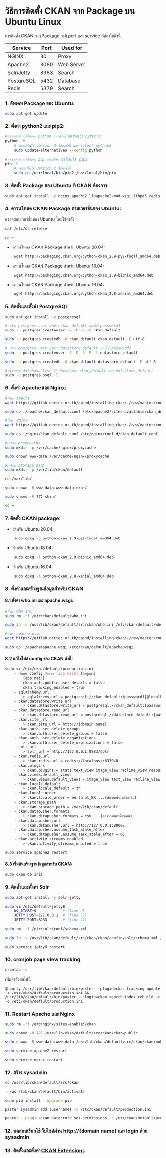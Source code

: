# วิธีการติดตั้ง CKAN จาก Package บน Ubuntu Linux

การติดตั้ง CKAN จาก Package จะมี port และ service ที่ต้องใช้ดังนี้

| Service | Port | Used for |
| ------- | ---- | -------- |
| NGINX | 80 | Proxy |
| Apache2 | 8080 | Web Server |
| Solr/Jetty | 8983 | Search |
| PostgreSQL | 5432 | Database |
| Redis | 6379 | Search |

### 1. อัพเดท Package ของ Ubuntu:
```sh
sudo apt-get update
```

### 2. ตั้งค่า python2 และ pip2:
```sh
#ตรวจสอบเวอร์ชั่นของ python และตั้งค่า default python2
python -V
    # หากยังไม่ใช่ version 2 ใช้คำสั่งนี้ และ select python2
    sudo update-alternatives --config python

#ตรวจสอบเวอร์ชั่นของ pip และตั้งค่า default pip2
pip -V
    # หากยังไม่ใช่ version 2 ใช้คำสั่งนี้
    sudo cp /usr/local/bin/pip2 /usr/local/bin/pip
```

### 3. ติดตั้ง Package ของ Ubuntu ที่ CKAN ต้องการ:
```sh
sudo apt-get install -y nginx apache2 libapache2-mod-wsgi libpq5 redis-server git-core
```

### 4. ดาวน์โหลด CKAN Package ตามเวอร์ชั่นของ Ubuntu:
ตรวจสอบเวอร์ชั่นของ Ubuntu โดยใช้คำสั่ง 
```sh
cat /etc/os-release

cd ~
```
- ดาวน์โหลด CKAN Package สำหรับ Ubuntu 20.04:
```sh
    wget http://packaging.ckan.org/python-ckan_2.9-py2-focal_amd64.deb
```
- ดาวน์โหลด CKAN Package สำหรับ Ubuntu 18.04:
```sh
    wget http://packaging.ckan.org/python-ckan_2.9-bionic_amd64.deb
```
- ดาวน์โหลด CKAN Package สำหรับ Ubuntu 16.04:
```sh
    wget http://packaging.ckan.org/python-ckan_2.8-xenial_amd64.deb
```

### 5. ติดตั้งและตั้งค่า PostgreSQL
```sh
sudo apt-get install -y postgresql

# สร้าง postgres user สำหรับ ckan_default และใส่ password1
sudo -u postgres createuser -S -D -R -P ckan_default

sudo -u postgres createdb -O ckan_default ckan_default -E utf-8

# สร้าง postgres user สำหรับ datastore_default และใส่ password2
sudo -u postgres createuser -S -D -R -P -l datastore_default

sudo -u postgres createdb -O ckan_default datastore_default -E utf-8

#ตรวจสอบ database list ให้ database ckan_default และ datastore_default
sudo -u postgres psql -l
```

### 6. ตั้งค่า Apache และ Nginx:
```sh
#ตั้งค่า Apache
wget https://gitlab.nectec.or.th/opend/installing-ckan/-/raw/master/config/apache/ckan_default.conf -P ./apache

sudo cp ./apache/ckan_default.conf /etc/apache2/sites-available/ckan_default.conf

#ตั้งค่า Nginx
wget https://gitlab.nectec.or.th/opend/installing-ckan/-/raw/master/config/nginx/ckan_default.conf -P ./nginx

sudo cp ./nginx/ckan_default.conf /etc/nginx/conf.d/ckan_default.conf

#เตรียม proxycache
sudo mkdir -p /var/cache/nginx/proxycache

sudo chown www-data /var/cache/nginx/proxycache

#เตรียม storage path
sudo mkdir -p /var/lib/ckan/default

cd /var/lib/

sudo chown -R www-data:www-data ckan/

sudo chmod -R 775 ckan/

cd ~
```

### 7. ติดตั้ง CKAN package:
- สำหรับ Ubuntu 20.04:
```sh
    sudo dpkg -i python-ckan_2.9-py2-focal_amd64.deb
```
- สำหรับ Ubuntu 18.04:
```sh
    sudo dpkg -i python-ckan_2.9-bionic_amd64.deb
```
- สำหรับ Ubuntu 16.04:
```sh
    sudo dpkg -i python-ckan_2.8-xenial_amd64.deb
```

### 8. ตั้งค่าและสร้างฐานข้อมูลสำหรับ CKAN
#### 8.1 ตั้งค่า who.ini และ apache.wsgi:
```sh
#ตั้งค่า who.ini
sudo rm -rf /etc/ckan/default/who.ini

sudo ln -s /usr/lib/ckan/default/src/ckan/who.ini /etc/ckan/default/who.ini

#ตั้งค่า apache.wsgi
wget https://gitlab.nectec.or.th/opend/installing-ckan/-/raw/master/config/apache/apache.wsgi -P ./apache

sudo cp ./apache/apache.wsgi /etc/ckan/default/apache.wsgi
```

#### 8.2 แก้ไขไฟล์ config ของ CKAN ดังนี้:
```sh
sudo vi /etc/ckan/default/production.ini
    - เพิ่มค่า config ถัดจาก [app:main] (มีอยู่แล้ว)
        [app:main]
        ckan.auth.public_user_details = false
        ckan.tracking_enabled = true
    - sqlalchemy.url
        > sqlalchemy.url = postgresql://ckan_default:{password1}@localhost/ckan_default
    - ckan.datastore.write_url
        > ckan.datastore.write_url = postgresql://ckan_default:{password1}@localhost/datastore_default
    - ckan.datastore.read_url
        > ckan.datastore.read_url = postgresql://datastore_default:{password2}@localhost/datastore_default
    - ckan.site_url
        > ckan.site_url = http://{domain name}
    - ckan.auth.user_delete_groups
        > ckan.auth.user_delete_groups = false
    - ckan.auth.user_delete_organizations
        > ckan.auth.user_delete_organizations = false
    - solr_url
        > solr_url = http://127.0.0.1:8983/solr
    - ckan.redis.url
        > ckan.redis.url = redis://localhost:6379/0
    - ckan.plugins
        > ckan.plugins = stats text_view image_view recline_view resource_proxy datastore datapusher webpage_view
    - ckan.views.default_views
        > ckan.views.default_views = image_view text_view recline_view webpage_view
    - ckan.locale_default
        > ckan.locale_default = th
    - ckan.locale_order
        > ckan.locale_order = en th pt_BR ...(ต่อจากนั้นเหมือนเดิม)
    - ckan.storage_path
        > ckan.storage_path = /var/lib/ckan/default
    - ckan.datapusher.formats
        > ckan.datapusher.formats = csv ...(ต่อจากนั้นเหมือนเดิม)
    - ckan.datapusher.url
        > ckan.datapusher.url = http://127.0.0.1:8800/
    - ckan.datapusher.assume_task_stale_after
        > ckan.datapusher.assume_task_stale_after = 60
    - ckan.activity_streams_enabled
        > ckan.activity_streams_enabled = true

sudo service apache2 restart
```

#### 8.3 เริ่มต้นสร้างฐานข้อมูลสำหรับ CKAN:
```sh
sudo ckan db init
```

### 9. ติดตั้งและตั้งค่า Solr
```sh
sudo apt-get install -y solr-jetty

sudo vi /etc/default/jetty8
    NO_START=0            # (line 4)
    JETTY_HOST=127.0.0.1  # (line 16)
    JETTY_PORT=8983       # (line 19)

sudo rm -rf /etc/solr/conf/schema.xml

sudo ln -s /usr/lib/ckan/default/src/ckan/ckan/config/solr/schema.xml /etc/solr/conf/schema.xml

sudo service jetty8 restart
```

### 10. cronjob page view tracking
```sh
crontab -e
```
เพิ่มคำสั่งต่อไปนี้

    @hourly /usr/lib/ckan/default/bin/paster --plugin=ckan tracking update -c /etc/ckan/default/production.ini && /usr/lib/ckan/default/bin/paster --plugin=ckan search-index rebuild -r -c /etc/ckan/default/production.ini

### 11. Restart Apache และ Nginx
```sh
sudo rm -rf /etc/nginx/sites-enabled/ckan

sudo chmod -R 775 /usr/lib/ckan/default/src/ckan/ckan/public

sudo chown -R www-data:www-data /usr/lib/ckan/default/src/ckan/ckan/public

sudo service apache2 restart

sudo service nginx restart
```

### 12. สร้าง sysadmin
```sh
cd /usr/lib/ckan/default/src/ckan

. /usr/lib/ckan/default/bin/activate

sudo pip install --upgrade pip

paster sysadmin add {username} -c /etc/ckan/default/production.ini

paster --plugin=ckan datastore set-permissions -c /etc/ckan/default/production.ini | sudo -u postgres psql --set ON_ERROR_STOP=1
```

### 12. ทดสอบเรียกใช้เว็บไซต์ผ่าน http://{domain name} และ login ด้วย sysadmin

### 13. ติดตั้งและตั้งค่า [CKAN Extensions](ckan-extension.md)

